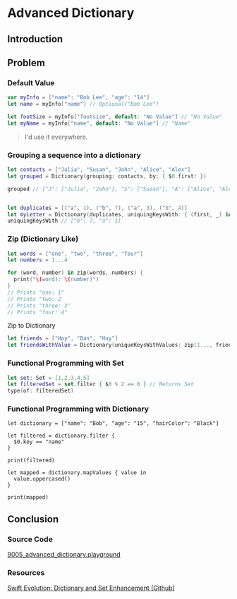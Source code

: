 # Advanced Dictionary
## Introduction
## Problem



### Default Value
```swift
var myInfo = ["name": "Bob Lee", "age": "14"]
let name = myInfo["name"] // Optional("Bob Lee")
```

```swift
let footSize = myInfo["footsize", default: "No Value"] // "No Value"
let myName = myInfo["name", default: "No Value"] // "Name"
```

> I'd use it everywhere.


### Grouping a sequence into a dictionary

```swift
let contacts = ["Julia", "Susan", "John", "Alice", "Alex"]
let grouped = Dictionary(grouping: contacts, by: { $0.first! })

grouped // ["J": ["Julia", "John"], "S": ["Susan"], "A": ["Alice", "Alex"]]


let duplicates = [("a", 1), ("b", 7), ("a", 3), ("b", 4)]
let myLetter = Dictionary(duplicates, uniquingKeysWith: { (first, _) in first })
uniquingKeysWith // ["b": 7, "a": 1]
```

### Zip (Dictionary Like)
```swift
let words = ["one", "two", "three", "four"]
let numbers = 1...4

for (word, number) in zip(words, numbers) {
  print("\(word): \(number)")
}
// Prints "one: 1"
// Prints "two: 2
// Prints "three: 3"
// Prints "four: 4"
```

Zip to Dictionary
```swift
let friends = ["Hoy", "Dan", "Huy"]
let friendsWithValue = Dictionary(uniqueKeysWithValues: zip(1..., friends))
```


### Functional Programming with Set
```swift
let set: Set = [1,2,3,4,5]
let filteredSet = set.filter { $0 % 2 == 0 } // Returns Set
type(of: filteredSet)
```
### Functional Programming with Dictionary

```
let dictionary = ["name": "Bob", "age": "15", "hairColor": "Black"]

let filtered = dictionary.filter {
  $0.key == "name"
}

print(filtered)

let mapped = dictionary.mapValues { value in
  value.uppercased()
}

print(mapped)
```


## Conclusion

### Source Code
[9005_advanced_dictionary.playground]()

### Resources
[Swift Evolution: Dictionary and Set Enhancement (Github)](https://github.com/apple/swift-evolution/blob/master/proposals/0165-dict.md)
